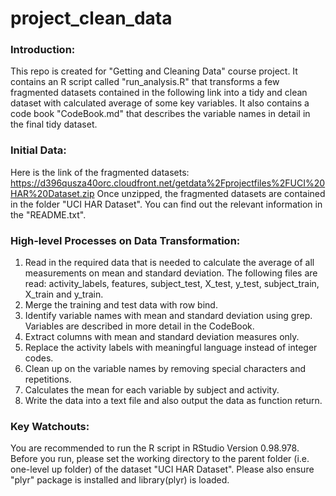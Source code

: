 project_clean_data
==================
### Introduction:

This repo is created for "Getting and Cleaning Data" course project. It contains an R script called "run_analysis.R" that transforms a few fragmented datasets contained in the following link into a tidy and clean dataset with calculated average of some key variables. It also contains a code book "CodeBook.md" that describes the variable names in detail in the final tidy dataset.

### Initial Data:
Here is the link of the fragmented datasets:
https://d396qusza40orc.cloudfront.net/getdata%2Fprojectfiles%2FUCI%20HAR%20Dataset.zip 
Once unzipped, the fragmented datasets are contained in the folder "UCI HAR Dataset". You can find out the relevant information in the "README.txt".


### High-level Processes on Data Transformation:
1. Read in the required data that is needed to calculate the average of all measurements on mean and standard deviation. The following files are read: activity_labels, features, subject_test, X_test, y_test, subject_train, X_train and y_train.
2. Merge the training and test data with row bind. 
3. Identify variable names with mean and standard deviation using grep. Variables are described in more detail in the CodeBook.
4. Extract columns with mean and standard deviation measures only.
5. Replace the activity labels with meaningful language instead of integer codes.
6. Clean up on the variable names by removing special characters and repetitions.
7. Calculates the mean for each variable by subject and activity.
8. Write the data into a text file and also output the data as function return.

### Key Watchouts:
You are recommended to run the R script in RStudio Version 0.98.978. Before you run, please set the working directory to the parent folder (i.e. one-level up folder) of the dataset "UCI HAR Dataset". Please also ensure "plyr" package is installed and library(plyr) is loaded.
